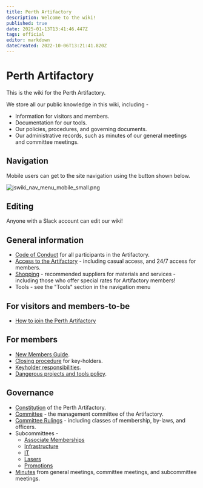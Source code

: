 ```yaml
---
title: Perth Artifactory
description: Welcome to the wiki!
published: true
date: 2025-01-13T13:41:46.447Z
tags: official
editor: markdown
dateCreated: 2022-10-06T13:21:41.820Z
---
```


# Perth Artifactory

This is the wiki for the Perth Artifactory.

We store all our public knowledge in this wiki, including -

* Information for visitors and members.
* Documentation for our tools.
* Our policies, procedures, and governing documents.
* Our administrative records, such as minutes of our general meetings and committee meetings.

## Navigation

Mobile users can get to the site navigation using the button shown below.

![jswiki_nav_menu_mobile_small.png](/jswiki_nav_menu_mobile_small.png)

## Editing

Anyone with a Slack account can edit our wiki!

## General information

* [Code of Conduct](/docs/committee/code_of_conduct) for all participants in the Artifactory.
* [Access to the Artifactory](/docs/committee/artifactory_access) - including casual access, and 24/7 access for members.
* [Shopping](/docs/committee/shopping) - recommended suppliers for materials and services - including those who offer special rates for Artifactory members!
* Tools - see the "Tools" section in the navigation menu

## For visitors and members-to-be

* [How to join the Perth Artifactory](/docs/committee/membership)

## For members

* [New Members Guide](new_members_guide).
* [Closing procedure](/docs/committee/lockup) for key-holders.
* [Keyholder responsibilities](/docs/policies/keyholder_responsibilities).
* [Dangerous projects and tools policy](/testing/drafts/dangerous_projects_and_tools).

## Governance

* [Constitution](/constitution) of the Perth Artifactory.
* [Committee](/docs/committee/home) - the management committee of the Artifactory.
* [Committee Rulings](/committeerulings) - including classes of membership, by-laws, and officers.
* Subcommittees -
  * [Associate Memberships](/docs/Associate_Memberships)
  * [Infrastructure](/docs/infrastructure/infrastructurev2)
  * [IT](/docs/IT/subcommittee)
  * [Lasers](/docs/lasers/lasers)
  * [Promotions](/docs/promotions/promotions)
* [Minutes](/minutes/home) from general meetings, committee meetings, and subcommittee meetings.
